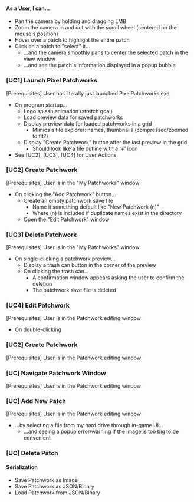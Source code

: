 #### As a User, I can...
- Pan the camera by holding and dragging LMB
- Zoom the camera in and out with the scroll wheel (centered on the mouse's position)
- Hover over a patch to highlight the entire patch
- Click on a patch to "select" it...
	- ...and the camera smoothly pans to center the selected patch in the view window
	- ...and see the patch's information displayed in a popup bubble

### [UC1] Launch Pixel Patchworks
[Prerequisites] User has literally just launched PixelPatchworks.exe
- On program startup...
	- Logo splash animation (stretch goal)
	- Load preview data for saved patchworks
	- Display preview data for loaded patchworks in a grid
		- Mimics a file explorer: names, thumbnails (compressed/zoomed to fit?)
	- Display "Create Patchwork" button after the last preview in the grid
		- Should look like a file outline with a '+' icon
- See [UC2], [UC3], [UC4] for User Actions
### [UC2] Create Patchwork
[Prerequisites] User is in the "My Patchworks" window
- On clicking the "Add Patchwork" button...
	- Create an empty patchwork save file
		- Name it something default like "New Patchwork (n)"
		- Where (n) is included if duplicate names exist in the directory
	- Open the "Edit Patchwork" window
### [UC3] Delete Patchwork
[Prerequisites] User is in the "My Patchworks" window
- On single-clicking a patchwork preview...
	- Display a trash can button in the corner of the preview
	- On clicking the trash can...
		- A confirmation window appears asking the user to confirm the deletion
		- The patchwork save file is deleted
### [UC4] Edit Patchwork
[Prerequisites] User is in the Patchwork editing window
- On double-clicking 

### [UC2] Create Patchwork
[Prerequisites] User is in the Patchwork editing window
### [UC] Navigate Patchwork Window
[Prerequisites] User is in the Patchwork editing window



### [UC] Add New Patch
[Prerequisites] User is in the Patchwork editing window
- ...by selecting a file from my hard drive through in-game UI...
	- ...and seeing a popup error/warning if the image is too big to be convenient
### [UC] Delete Patch
#### Serialization
- Save Patchwork as Image
- Save Patchwork as JSON/Binary
- Load Patchwork from JSON/Binary
